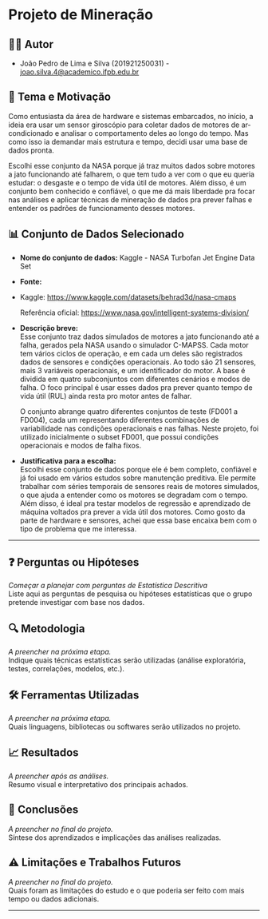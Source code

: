# Projeto de Mineração

## 🧑‍💻 Autor  

- João Pedro de Lima e Silva (201921250031) - joao.silva.4@academico.ifpb.edu.br

## 🎯 Tema e Motivação  
  Como entusiasta da área de hardware e sistemas embarcados, no início, a ideia era usar um sensor giroscópio para coletar dados de motores de ar-condicionado e analisar o comportamento deles ao longo do tempo. Mas como isso ia demandar mais estrutura e tempo, decidi usar uma base de dados pronta.

  Escolhi esse conjunto da NASA porque já traz muitos dados sobre motores a jato funcionando até falharem, o que tem tudo a ver com o que eu queria estudar: o desgaste e o tempo de vida útil de motores. Além disso, é um conjunto bem conhecido e confiável, o que me dá mais liberdade pra focar nas análises e aplicar técnicas de mineração de dados pra prever falhas e entender os padrões de funcionamento desses motores.
## 📊 Conjunto de Dados Selecionado  
- **Nome do conjunto de dados:**
  Kaggle - NASA Turbofan Jet Engine Data Set
  
- **Fonte:**
- 
  Kaggle: https://www.kaggle.com/datasets/behrad3d/nasa-cmaps
  
  Referência oficial: https://www.nasa.gov/intelligent-systems-division/
  
- **Descrição breve:**  
  Esse conjunto traz dados simulados de motores a jato funcionando até a falha, gerados pela NASA usando o simulador C-MAPSS. Cada motor tem vários ciclos de operação, e em cada um deles são registrados dados de sensores e condições operacionais. Ao todo são 21 sensores, mais 3 variáveis operacionais, e um identificador do motor. A base é dividida em quatro subconjuntos com diferentes cenários e modos de falha. O foco principal é usar esses dados pra prever quanto tempo de vida útil (RUL) ainda resta pro motor antes de falhar.

  O conjunto abrange quatro diferentes conjuntos de teste (FD001 a FD004), cada um representando diferentes combinações de variabilidade nas condições operacionais e nas falhas. Neste projeto, foi utilizado inicialmente o subset FD001, que possui condições operacionais e modos de falha fixos.


- **Justificativa para a escolha:**  
  Escolhi esse conjunto de dados porque ele é bem completo, confiável e já foi usado em vários estudos sobre manutenção preditiva. Ele permite trabalhar com séries temporais de sensores reais de motores simulados, o que ajuda a entender como os motores se degradam com o tempo. Além disso, é ideal pra testar modelos de regressão e aprendizado de máquina voltados pra prever a vida útil dos motores. Como gosto da parte de hardware e sensores, achei que essa base encaixa bem com o tipo de problema que me interessa.

---

## ❓ Perguntas ou Hipóteses  
*Começar a planejar com perguntas de Estatística Descritiva*  
Liste aqui as perguntas de pesquisa ou hipóteses estatísticas que o grupo pretende investigar com base nos dados.

## 🔍 Metodologia  
*A preencher na próxima etapa.*  
Indique quais técnicas estatísticas serão utilizadas (análise exploratória, testes, correlações, modelos, etc.).

## 🛠️ Ferramentas Utilizadas  
*A preencher na próxima etapa.*  
Quais linguagens, bibliotecas ou softwares serão utilizados no projeto.

## 📈 Resultados  
*A preencher após as análises.*  
Resumo visual e interpretativo dos principais achados.

## 📌 Conclusões  
*A preencher no final do projeto.*  
Síntese dos aprendizados e implicações das análises realizadas.

## ⚠️ Limitações e Trabalhos Futuros  
*A preencher no final do projeto.*  
Quais foram as limitações do estudo e o que poderia ser feito com mais tempo ou dados adicionais.

---

